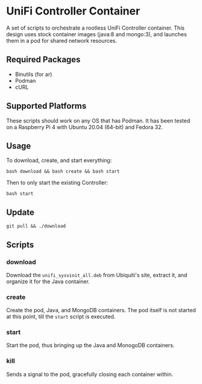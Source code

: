 # UniFi Controller Container

A set of scripts to orchestrate a rootless UniFi Controller container. This
design uses stock container images (java:8 and mongo:3), and launches them in
a pod for shared network resources.

## Required Packages

* Binutils (for ar)
* Podman
* cURL

## Supported Platforms

These scripts should work on any OS that has Podman. It has been tested on
a Raspberry Pi 4 with Ubuntu 20.04 (64-bit) and Fedora 32.

## Usage

To download, create, and start everything:

`bash download && bash create && bash start`

Then to only start the existing Controller:

`bash start`

## Update

`git pull && ./download`

## Scripts

### download

Download the `unifi_sysvinit_all.deb` from Ubiquiti's site, extract it, and
organize it for the Java container.

### create

Create the pod, Java, and MongoDB containers. The pod itself is not started at
this point, till the `start` script is executed.

### start

Start the pod, thus bringing up the Java and MonogoDB containers.

### kill

Sends a signal to the pod, gracefully closing each container within.
